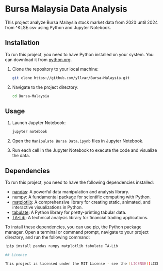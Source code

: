 # Bursa Malaysia Data Analysis

This project analyze Bursa Malaysia stock market data from 2020 until 2024 from ^KLSE.csv using Python and Jupyter Notebook.

## Installation

To run this project, you need to have Python installed on your system. You can download it from [python.org](https://www.python.org/).

1. Clone the repository to your local machine:

    ```bash
    git clone https://github.com/yllvar/Bursa-Malaysia.git
    ```

2. Navigate to the project directory:

    ```bash
    cd Bursa-Malaysia
    ```

## Usage

1. Launch Jupyter Notebook:

    ```bash
    jupyter notebook
    ```

2. Open the `Manipulate Bursa Data.ipynb` files in Jupyter Notebook.

3. Run each cell in the Jupyter Notebook to execute the code and visualize the data.

## Dependencies

To run this project, you need to have the following dependencies installed:

- [pandas](https://pandas.pydata.org/): A powerful data manipulation and analysis library.
- [numpy](https://numpy.org/): A fundamental package for scientific computing with Python.
- [matplotlib](https://matplotlib.org/): A comprehensive library for creating static, animated, and interactive visualizations in Python.
- [tabulate](https://pypi.org/project/tabulate/): A Python library for pretty-printing tabular data.
- [TA-Lib](https://mrjbq7.github.io/ta-lib/): A technical analysis library for financial trading applications.

To install these dependencies, you can use pip, the Python package manager. Open a terminal or command prompt, navigate to your project directory, and run the following command:

```bash
!pip install pandas numpy matplotlib tabulate TA-Lib

## License

This project is licensed under the MIT License - see the [LICENSE](LICENSE) file for details.
